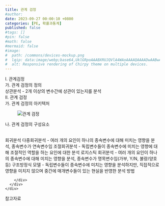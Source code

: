 ```yaml
---
title: 관계 검정
#author: 
date: 2023-09-27 00:00:10 +0800
categories: [PE, 확률과통계]
published: false
#tags: []
#pin: false
#math: false
#mermaid: false
#image:
#  path: /commons/devices-mockup.png
#  lqip: data:image/webp;base64,UklGRpoAAABXRUJQVlA4WAoAAAAQAAAADwAABwAAQUxQSDIAAAARL0AmbZurmr57yyIiqE8oiG0bejIYEQTgqiDA9vqnsUSI6H+oAERp2HZ65qP/VIAWAFZQOCBCAAAA8AEAnQEqEAAIAAVAfCWkAALp8sF8rgRgAP7o9FDvMCkMde9PK7euH5M1m6VWoDXf2FkP3BqV0ZYbO6NA/VFIAAAA
#  alt: Responsive rendering of Chirpy theme on multiple devices.
---
```


<div class="post-wrap">
  <div class="para">
    <div class="para-title">
      I. 관계검정
    </div>
    <div class="para-cntnt">
      <div class="para">
        <div class="para-title">
          가. 관계 검정의 정의
        </div>
        <div class="para-cntnt">
            상관분석 - 2개 이상의 변수간에 상관이 있는지를 분석
        </div>
      </div>
    </div>
  </div>
  
  <div class="para">
    <div class="para-title">
      II. 관계 검정
    </div>
    <div class="para-cntnt">
      <div class="para">
        <div class="para-title">
          가. 관계 검정의 아키텍처
        </div>
        <div class="para-cntnt">
          <figure class="post-figure">
            <img src="/assets/img/posts/관계-검정.png" alt="관계 검정">
<!--            <figcaption>Source: Unveiling the Metaverse: Exploring Emerging Trends, Multifaceted Perspectives, and Future Challenges</figcaption>-->
          </figure>
        </div>
      </div>
      <div class="para">
        <div class="para-title">
          나. 관계 검정의 구성요소
        </div>
        <div class="para-cntnt">
          <table class="post-table">
          </table>
            회귀분석 
    다중회귀분석 - 여러 개의 요인이 하나의 종속변수에 대해 미치는 영향을 분석, 종속변수가 연속변수임
    조절회귀분석 -  독립변수들이 종속변수에 미치는 영향에 대해 조절적인 역할을 하는 요인에 대한 분석
    로지스틱 회귀분석 - 여러 개의 요인이 하나의 종속변수에 대해 미치는 영향을 분석, 종속변수가 명목변수임(가부, Y/N, 불량/양호 등)
    구조방정식 모델 - 독립변수들이 종속변수에 미치는 영향을 분석하지만, 직접적으로 영향을 미치지 않으며 중간에 매개변수들이 있는 현실을 반영한 분석 방법

        </div>
      </div>
    </div>
  </div>

  <div class="refr-wrap">
    <div class="refr-title">
        참고자료
    </div>
    <ol class="refr-list">
    <!--    <li>(나현식, 최대선) <a target="_blank" href="https://scienceon.kisti.re.kr/commons/util/originalView.do?cn=JAKO202225948430499&oCn=JAKO202225948430499&dbt=JAKO&journal=NJOU00291864">메타버스 보안 위협 요소 및 대응 방안 검토</a></li>-->
    <!--    <li>(M. Uddin, S. Manickam, H. Ullah, M. Obaidat and A. Dandoush) <a target="_blank" href="https://ieeexplore.ieee.org/abstract/document/10138386">Unveiling the Metaverse: Exploring Emerging Trends, Multifaceted Perspectives, and Future Challenges</a></li>-->
    </ol>
  </div>
</div>
